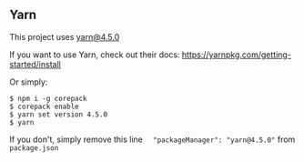 ## Yarn ##

This project uses yarn@4.5.0

If you want to use Yarn, check out their docs: https://yarnpkg.com/getting-started/install

Or simply:
```
$ npm i -g corepack
$ corepack enable
$ yarn set version 4.5.0
$ yarn
```

If you don't, simply remove this line `  "packageManager": "yarn@4.5.0"` from `package.json`

